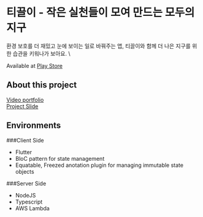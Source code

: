 # 티끌이 - 작은 실천들이 모여 만드는 모두의 지구

환경 보호를 더 재밌고 눈에 보이는 일로 바꿔주는 앱, 티끌이와 함께 더 나은 지구를 위한 습관을 키워나가 보아요. \

Available at [Play Store](https://play.google.com/store/apps/details?id=com.moribi.tickley)

## About this project

[Video portfolio](https://www.youtube.com/watch?v=S-BjhR4Pzck&ab_channel=KYUNGWOOKNAM) \
[Project Slide](https://url.kr/3lhut7)

## Environments

###Client Side
- Flutter
- BloC pattern for state management
- Equatable, Freezed anotation plugin for managing immutable state objects

###Server Side
- NodeJS
- Typescript
- AWS Lambda

